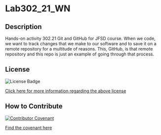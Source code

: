 # Lab302_21_WN
 

## Description
Hands-on activity 302.21 Git and GitHub for JFSD course. When we code, we want to track changes that we make to our software and to save it on a remote repository for a multitude of reasons. This, GitHub, is that remote repository and this repo is just an example of going through that process.

## License

  ![License Badge](https://img.shields.io/badge/license-GNU%20GPLv3-orange?style=plastic=appveyor?raw=true)
  <br>
  
  [Click here for more information regarding the above license](https://opensource.org/licenses/GPL-3.0) 

## How to Contribute

  [![Contributor Covenant](https://img.shields.io/badge/Contributor%20Covenant-2.1-4baaaa.svg)](code_of_conduct.md)

  [Find the covenant here](https://www.contributor-covenant.org/version/2/1/code_of_conduct/code_of_conduct.txt)
